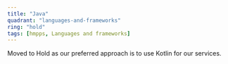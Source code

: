 ```yaml
---
title: "Java"
quadrant: "languages-and-frameworks"
ring: "hold"
tags: [hmpps, Languages and frameworks]
---
```

Moved to Hold as our preferred approach is to use Kotlin for our services. 
